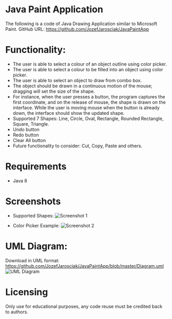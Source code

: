 # Java Paint Application
The following is a code of Java Drawing Application similar to Microsoft Paint. 
GitHub URL: https://github.com/JozefJarosciak/JavaPaintApp

# Functionality:
* The user is able to select a colour of an object outline using color picker.
* The user is able to select a colour to be filled into an object using color picker.
* The user is able to select an object to draw from combo box.
* The object should be drawn in a continuous motion of the mouse; dragging will set the size of the shape. 
* For instance, when the user presses a button, the program captures the first coordinate, and on the release of mouse, the shape is drawn on the interface. While the user is moving mouse when the button is already down, the interface should show the updated shape.
* Supported 7 Shapes:  Line, Circle, Oval, Rectangle, Rounded Rectangle, Square, Triangle.
* Undo button
* Redo button
* Clear All button
* Future functionality to consider: Cut, Copy, Paste and others. 

# Requirements
* Java 8

# Screenshots
* Supported Shapes:
![Screenshot 1](https://i.imgur.com/R1gdsXj.png)

* Color Picker Example:
![Screenshot 2](https://i.imgur.com/YOkDlDO.png)

# UML Diagram:
Download in UML format: https://github.com/JozefJarosciak/JavaPaintApp/blob/master/Diagram.uml
![UML Diagram](https://i.imgur.com/KpZ0AYv.png)

# Licensing
Only use for educational purposes, any code reuse must be credited back to authors.
